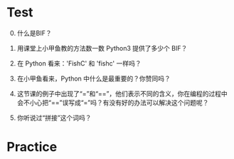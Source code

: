 # Test

0. 什么是BIF？


1. 用课堂上小甲鱼教的方法数一数 Python3 提供了多少个 BIF？


2. 在 Python 看来：'FishC' 和 'fishc' 一样吗？


3. 在小甲鱼看来，Python 中什么是最重要的？你赞同吗？


4. 这节课的例子中出现了“=”和“==”，他们表示不同的含义，你在编程的过程中会不小心把“==”误写成“=”吗？有没有好的办法可以解决这个问题呢？


5. 你听说过“拼接”这个词吗？



# Practice

